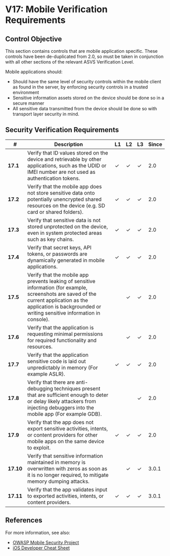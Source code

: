 # V17: Mobile Verification Requirements

## Control Objective

This section contains controls that are mobile application specific. These controls have been de-duplicated from 2.0, so must be taken in conjunction with all other sections of the relevant ASVS Verification Level.

Mobile applications should:

* Should have the same level of security controls within the mobile client as found in the server, by enforcing security controls in a trusted environment
* Sensitive information assets stored on the device should be done so in a secure manner
* All sensitive data transmitted from the device should be done so with transport layer security in mind.


## Security Verification Requirements

| # | Description | L1 | L2 | L3 | Since |
| --- | --- | --- | --- | -- | -- |
| **17.1** | Verify that ID values stored on the device and retrievable by other applications, such as the UDID or IMEI number are not used as authentication tokens. | ✓ | ✓ | ✓ | 2.0 |
| **17.2** | Verify that the mobile app does not store sensitive data onto potentially unencrypted shared resources on the device (e.g. SD card or shared folders). | ✓ | ✓ | ✓ | 2.0 |
| **17.3** | Verify that sensitive data is not stored unprotected on the device, even in system protected areas such as key chains. | ✓ | ✓ | ✓ | 2.0 |
| **17.4** | Verify that secret keys, API tokens, or passwords are dynamically generated in mobile applications. | ✓ | ✓ | ✓ | 2.0 |
| **17.5** | Verify that the mobile app prevents leaking of sensitive information (for example, screenshots are saved of the current application as the application is backgrounded or writing sensitive information in console). |  | ✓ | ✓ | 2.0 |
| **17.6** | Verify that the application is requesting minimal permissions for required functionality and resources. |  | ✓ | ✓ | 2.0 |
| **17.7** | Verify that the application sensitive code is laid out unpredictably in memory (For example ASLR). | ✓ | ✓ | ✓ | 2.0 |
| **17.8** | Verify that there are anti-debugging techniques present that are sufficient enough to deter or delay likely attackers from injecting debuggers into the mobile app (For example GDB). |  |  | ✓ | 2.0 |
| **17.9** | Verify that the app does not export sensitive activities, intents, or content providers for other mobile apps on the same device to exploit.  | ✓ | ✓ | ✓ | 2.0 |
| **17.10** | Verify that sensitive information maintained in memory is overwritten with zeros as soon as it is no longer required, to mitigate memory dumping attacks. |  | ✓ | ✓ | 3.0.1 |
| **17.11** | Verify that the app validates input to exported activities, intents, or content providers. | ✓ | ✓ | ✓ | 3.0.1 |



## References

For more information, see also:

* [OWASP Mobile Security Project](https://www.owasp.org/index.php/OWASP_Mobile_Security_Project)
* [iOS Developer Cheat Sheet](https://www.owasp.org/index.php/IOS_Developer_Cheat_Sheet)
